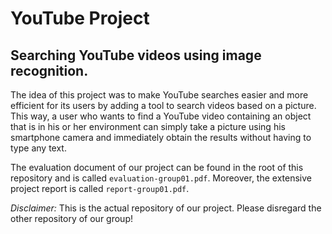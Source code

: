 # YouTube Project

## Searching YouTube videos using image recognition.

The idea of this project was to make YouTube searches easier and more 
efficient for its users by adding a tool to search videos based on a picture. 
This way, a user who wants to find a YouTube video containing an object that is 
in his or her environment can simply take a picture using his smartphone camera 
and immediately obtain the results without having to type any text. 

The evaluation document of our project can be found in the root of this repository
and is called `evaluation-group01.pdf`. Moreover, the extensive project report is called
`report-group01.pdf`.

_Disclaimer:_ This is the actual repository of our project. 
Please disregard the other repository of our group!
